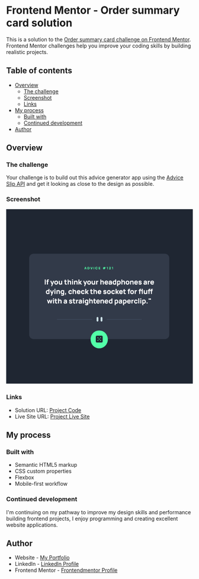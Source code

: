 # Frontend Mentor - Order summary card solution

This is a solution to the [Order summary card challenge on Frontend Mentor](https://www.frontendmentor.io/challenges/order-summary-component-QlPmajDUj). Frontend Mentor challenges help you improve your coding skills by building realistic projects.

## Table of contents

- [Overview](#overview)
  - [The challenge](#the-challenge)
  - [Screenshot](#screenshot)
  - [Links](#links)
- [My process](#my-process)
  - [Built with](#built-with)
  - [Continued development](#continued-development)
- [Author](#author)

## Overview

### The challenge

Your challenge is to build out this advice generator app using the [Advice Slip API](https://api.adviceslip.com) and get it looking as close to the design as possible.

### Screenshot

![Result](./design/advice-capture.png)

### Links

- Solution URL: [Project Code](https://github.com/alancrisanto/frontmentor/tree/master/advice-generator-app-main)
- Live Site URL: [Project Live Site](https://alancrisanto.github.io/frontmentor/advice-generator-app-main/index.html)

## My process

### Built with

- Semantic HTML5 markup
- CSS custom properties
- Flexbox
- Mobile-first workflow

### Continued development

I'm continuing on my pathway to improve my design skills and performance building frontend projects, I enjoy programming and creating excellent website applications.

## Author

- Website - [My Portfolio](https://alancrisanto.github.io/Portfolio/)
- LinkedIn - [LinkedIn Profile](https://www.linkedin.com/in/alancrisanto/)
- Frontend Mentor - [Frontendmentor Profile](https://www.frontendmentor.io/profile/alancrisanto)
